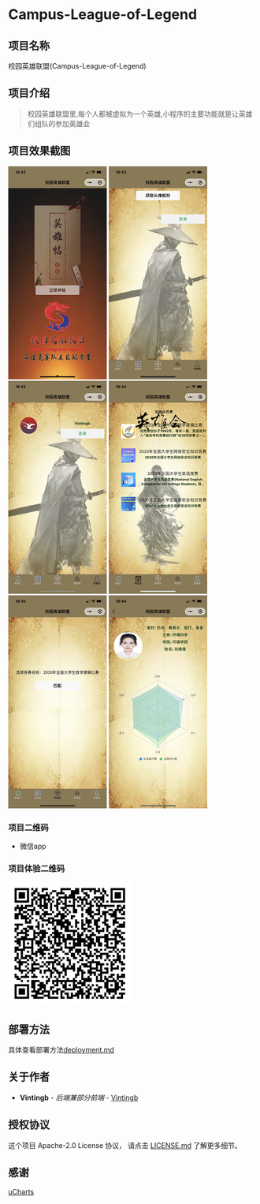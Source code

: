 <!--
 * @Date: 2020-11-13 18:37:57
 * @LastEditors: Vinting
 * @LastEditTime: 2020-11-13 20:14:38
-->
# Campus-League-of-Legend
## 项目名称
校园英雄联盟(Campus-League-of-Legend)
## 项目介绍
> 校园英雄联盟里,每个人都被虚拟为一个英雄,小程序的主要功能就是让英雄们组队的参加英雄会

## 项目效果截图
![](example/images/1.PNG)
![](example/images/2.PNG)
![](example/images/3.PNG)
![](example/images/4.PNG)
![](example/images/5.PNG)
![](example/images/6.PNG)


### 项目二维码

- 微信app

### 项目体验二维码
![](example/images/qrcode.PNG)
## 部署方法

具体查看部署方法[deployment.md](deployment)

## 关于作者

* **Vintingb** - *后端兼部分前端* - [Vintingb](https://github.com/vintingb)

## 授权协议

这个项目 Apache-2.0 License 协议， 请点击 [LICENSE.md](LICENSE) 了解更多细节。

## 感谢
[uCharts](https://gitee.com/uCharts/uCharts)